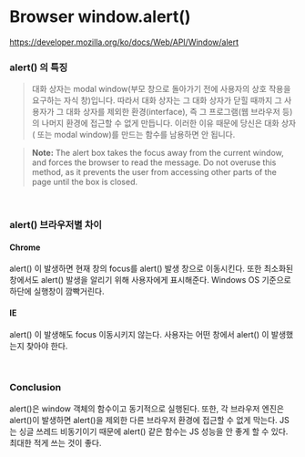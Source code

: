 # Browser window.alert()

https://developer.mozilla.org/ko/docs/Web/API/Window/alert

### alert() 의 특징

>  대화 상자는 modal window(부모 창으로 돌아가기 전에 사용자의 상호 작용을 요구하는 자식 창)입니다. 따라서 대화 상자는 그 대화 상자가 닫힐 때까지 그 사용자가 그 대화 상자를 제외한 환경(interface), 즉 그 프로그램(웹 브라우저 등)의 나머지 환경에 접근할 수 없게 만듭니다. 이러한 이유 때문에 당신은 대화 상자( 또는 modal window)를 만드는 함수를 남용하면 안 됩니다.

> **Note:** The alert box takes the focus away from the current window, and forces the browser to read the message. Do not overuse this method, as it prevents the user from accessing other parts of the page until the box is closed.

<br>

### alert() 브라우저별 차이

#### Chrome
alert() 이 발생하면 현재 창의 focus를 alert() 발생 창으로 이동시킨다.
또한 최소화된 창에서도 alert() 발생을 알리기 위해 사용자에게 표시해준다.
Windows OS 기준으로 하단에 실행창이 깜빡거린다.

#### IE
alert() 이 발생해도 focus 이동시키지 않는다. 사용자는 어떤 창에서 alert() 이 발생했는지 찾아야 한다.

<br>

### Conclusion
alert()은 window 객체의 함수이고 동기적으로 실행된다.
또한, 각 브라우저 엔진은 alert()이 발생하면 alert()을 제외한 다른 브라우저 환경에 접근할 수 없게 막는다.
JS는 싱글 쓰레드 비동기이기 때문에 alert() 같은 함수는 JS 성능을 안 좋게 할 수 있다.
최대한 적게 쓰는 것이 좋다.
